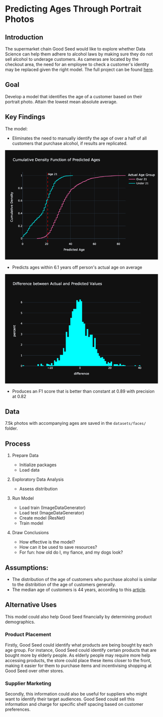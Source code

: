 # Predicting Ages Through Portrait Photos

## Introduction

The supermarket chain Good Seed would like to explore whether Data Science can help them adhere to alcohol laws by making sure they do not sell alcohol to underage customers. As cameras are located by the checkout area, the need for an employee to check a customer's identity may be replaced given the right model. The full project can be found [here](python/good-seed.ipynb).

## Goal

Develop a model that identifies the age of a customer based on their portrait photo. Attain the lowest mean absolute average. 

## Key Findings

The model:

- Eliminates the need to manually identify the age of over a half of all customers that purchase alcohol, if results are replicated.

![predicted-ages](pics/predicted_ages1.png)

- Predicts ages within 6.1 years off person's actual age on average

![difference](pics/difference.png)

- Produces an F1 score that is better than constant at 0.89 with precision at 0.82


## Data

7.5k photos with accompanying ages are saved in the `datasets/faces/` folder.

## Process

1. Prepare Data
    - Initialize packages
    - Load data
    
2. Exploratory Data Analysis
    - Assess distribution

3. Run Model
    - Load train (ImageDataGenerator)
    - Load test (ImageDataGenerator)
    - Create model (ResNet)
    - Train model

4. Draw Conclusions
    - How effective is the model?
    - How can it be used to save resources?
    - For fun: how old do I, my fiance, and my dogs look? 

## Assumptions: 
- The distribution of the age of customers who purchase alcohol is similar to the distribition of the age of customers generally.
- The median age of customers is 44 years, according to this [article](https://adplanetads.com/spotlight/grocery-shopper-demographics-retail-dooh/#:~:text=Age%3A%20The%20average%20age%20of,their%20own%20ways%20of%20shopping.).

## Alternative Uses

This model could also help Good Seed financially by determining product demographics.

### Product Placement

Firstly, Good Seed could identify what products are being bought by each age group. For instance, Good Seed could identify certain products that are bought more by elderly people. As elderly people may require more help accessing products, the store could place these items closer to the front, making it easier for them to purchase items and incentivising shopping at Good Seed over other stores. 

### Supplier Marketing
Secondly, this information could also be useful for suppliers who might want to identify their target audiences. Good Seed could sell this information and charge for specific shelf spacing based on customer preferences.
